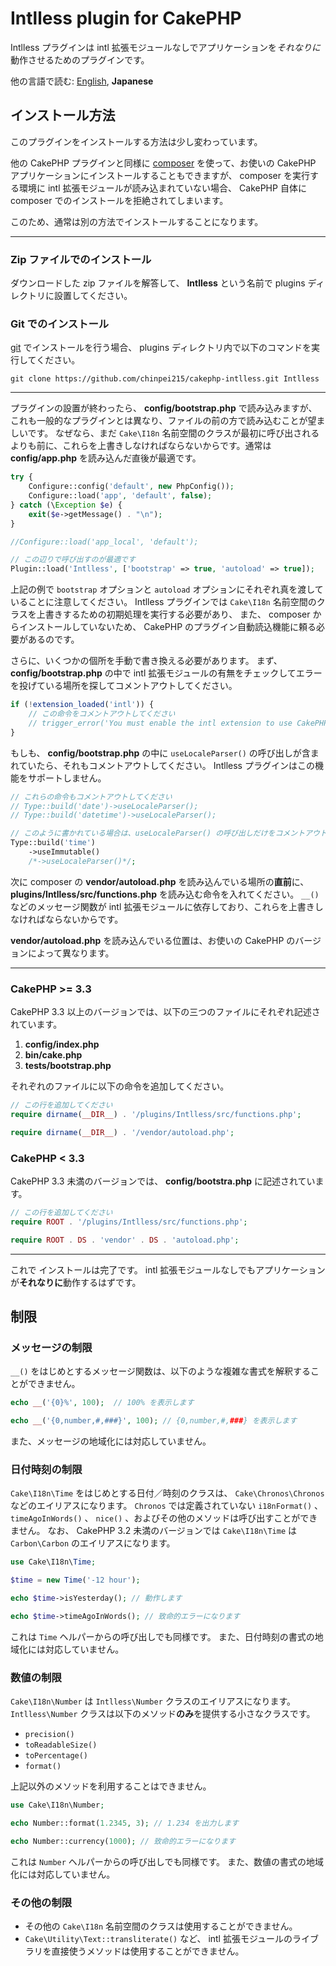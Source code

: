 # Intlless plugin for CakePHP

Intlless プラグインは intl 拡張モジュールなしでアプリケーションを*それなりに*動作させるためのプラグインです。

他の言語で読む: [English](README.md), **Japanese**

## インストール方法

このプラグインをインストールする方法は少し変わっています。

他の CakePHP プラグインと同様に [composer](http://getcomposer.org) を使って、お使いの CakePHP アプリケーションにインストールすることもできますが、
composer を実行する環境に intl 拡張モジュールが読み込まれていない場合、 CakePHP 自体に composer でのインストールを拒絶されてしまいます。

このため、通常は別の方法でインストールすることになります。

----
### Zip ファイルでのインストール
ダウンロードした zip ファイルを解答して、 **Intlless** という名前で plugins ディレクトリに設置してください。

### Git でのインストール
[git](https://git-scm.com/) でインストールを行う場合、 plugins ディレクトリ内で以下のコマンドを実行してください。

```
git clone https://github.com/chinpei215/cakephp-intlless.git Intlless
```
----

プラグインの設置が終わったら、 **config/bootstrap.php** で読み込みますが、これも一般的なプラグインとは異なり、ファイルの前の方で読み込むことが望ましいです。
なぜなら、まだ `Cake\I18n` 名前空間のクラスが最初に呼び出されるよりも前に、これらを上書きしなければならないからです。通常は **config/app.php** を読み込んだ直後が最適です。

```php
try {
    Configure::config('default', new PhpConfig());
    Configure::load('app', 'default', false);
} catch (\Exception $e) {
    exit($e->getMessage() . "\n");
}

//Configure::load('app_local', 'default');

// この辺りで呼び出すのが最適です
Plugin::load('Intlless', ['bootstrap' => true, 'autoload' => true]);
```
上記の例で `bootstrap` オプションと `autoload` オプションにそれぞれ真を渡していることに注意してください。
Intlless プラグインでは `Cake\I18n` 名前空間のクラスを上書きするための初期処理を実行する必要があり、
また、 composer からインストールしていないため、 CakePHP のプラグイン自動読込機能に頼る必要があるのです。

さらに、いくつかの個所を手動で書き換える必要があります。
まず、 **config/bootstrap.php** の中で intl 拡張モジュールの有無をチェックしてエラーを投げている場所を探してコメントアウトしてください。

```php
if (!extension_loaded('intl')) {
    // この命令をコメントアウトしてください
    // trigger_error('You must enable the intl extension to use CakePHP.', E_USER_ERROR);
}
```

もしも、 **config/bootstrap.php** の中に `useLocaleParser()` の呼び出しが含まれていたら、それもコメントアウトしてください。
Intlless プラグインはこの機能をサポートしません。

```php
// これらの命令もコメントアウトしてください
// Type::build('date')->useLocaleParser();
// Type::build('datetime')->useLocaleParser();

// このように書かれている場合は、useLocaleParser() の呼び出しだけをコメントアウトしてください。
Type::build('time')
    ->useImmutable()
    /*->useLocaleParser()*/;
```

次に composer の **vendor/autoload.php** を読み込んでいる場所の**直前**に、 **plugins/Intlless/src/functions.php** を読み込む命令を入れてください。
`__()` などのメッセージ関数が intl 拡張モジュールに依存しており、これらを上書きしなければならないからです。

**vendor/autoload.php** を読み込んでいる位置は、お使いの CakePHP のバージョンによって異なります。

----
### CakePHP >= 3.3

CakePHP 3.3 以上のバージョンでは、以下の三つのファイルにそれぞれ記述されています。

1. **config/index.php**
2. **bin/cake.php**
3. **tests/bootstrap.php**

それぞれのファイルに以下の命令を追加してください。

```php
// この行を追加してください
require dirname(__DIR__) . '/plugins/Intlless/src/functions.php';

require dirname(__DIR__) . '/vendor/autoload.php';
```

### CakePHP &lt; 3.3

CakePHP 3.3 未満のバージョンでは、 **config/bootstra.php** に記述されています。

```php
// この行を追加してください
require ROOT . '/plugins/Intlless/src/functions.php';

require ROOT . DS . 'vendor' . DS . 'autoload.php';
```
----

これで インストールは完了です。 intl 拡張モジュールなしでもアプリケーションが**それなりに**動作するはずです。

## 制限

### メッセージの制限

`__()` をはじめとするメッセージ関数は、以下のような複雑な書式を解釈することができません。

```php
echo __('{0}%', 100);  // 100% を表示します

echo __('{0,number,#,###}', 100); // {0,number,#,###} を表示します
```

また、メッセージの地域化には対応していません。

### 日付時刻の制限

`Cake\I18n\Time` をはじめとする日付／時刻のクラスは、 `Cake\Chronos\Chronos` などのエイリアスになります。
`Chronos` では定義されていない `i18nFormat()` 、 `timeAgoInWords()` 、 `nice()` 、およびその他のメソッドは呼び出すことができません。
なお、 CakePHP 3.2 未満のバージョンでは `Cake\I18n\Time` は `Carbon\Carbon` のエイリアスになります。

```php
use Cake\I18n\Time;

$time = new Time('-12 hour');

echo $time->isYesterday(); // 動作します

echo $time->timeAgoInWords(); // 致命的エラーになります
```

これは `Time` ヘルパーからの呼び出しでも同様です。
また、日付時刻の書式の地域化には対応していません。

### 数値の制限

`Cake\I18n\Number` は `Intlless\Number` クラスのエイリアスになります。
`Intlless\Number` クラスは以下のメソッド**のみ**を提供する小さなクラスです。

- `precision()`
- `toReadableSize()`
- `toPercentage()`
- `format()`

上記以外のメソッドを利用することはできません。
```php
use Cake\I18n\Number;

echo Number::format(1.2345, 3); // 1.234 を出力します

echo Number::currency(1000); // 致命的エラーになります
```

これは `Number` ヘルパーからの呼び出しでも同様です。
また、数値の書式の地域化には対応していません。

### その他の制限

- その他の `Cake\I18n` 名前空間のクラスは使用することができません。
- `Cake\Utility\Text::transliterate()` など、 intl 拡張モジュールのライブラリを直接使うメソッドは使用することができません。
